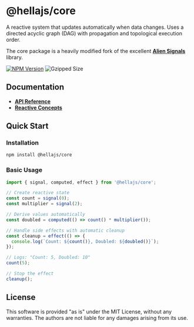 # @hellajs/core

A reactive system that updates automatically when data changes. Uses a directed acyclic graph (DAG) with propagation and topological execution order. 

The core package is a heavily modified fork of the excellent **[Alien Signals](https://github.com/stackblitz/alien-signals)** library.

[![NPM Version](https://img.shields.io/npm/v/@hellajs/core?color=orange)](https://www.npmjs.com/package/@hellajs/core)
![Gzipped Size](https://img.shields.io/bundlephobia/minzip/@hellajs/core)

## Documentation

- **[API Reference](https://hellajs.com/reference#hellajscore)**
- **[Reactive Concepts](https://hellajs.com/learn/concepts/reactivity)**

## Quick Start

### Installation

```bash
npm install @hellajs/core
```

### Basic Usage

```typescript
import { signal, computed, effect } from '@hellajs/core';

// Create reactive state
const count = signal(0);
const multiplier = signal(2);

// Derive values automatically
const doubled = computed(() => count() * multiplier());

// Handle side effects with automatic cleanup
const cleanup = effect(() => {
  console.log(`Count: ${count()}, Doubled: ${doubled()}`);
});

// Logs: "Count: 5, Doubled: 10"
count(5);

// Stop the effect
cleanup();

```

## License

This software is provided "as is" under the MIT License, without any warranties. The authors are not liable for any damages arising from its use.